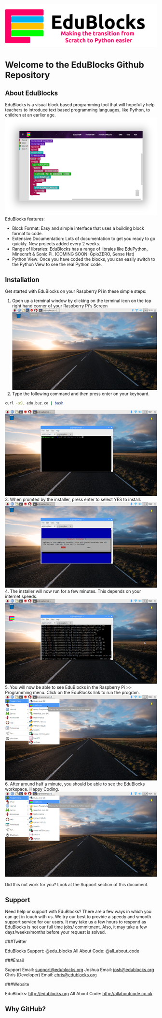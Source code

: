 ![alt tag](edublocks-header.png)

Welcome to the EduBlocks Github Repository
=========

About EduBlocks
---------------
EduBlocks is a visual block based programming tool that will hopefully help teachers to introduce text based programming languages, like Python, to children at an earlier age.
![alt tag](screenshot.png)
EduBlocks features:
* Block Format:
Easy and simple interface that uses a building block format to code.
* Extensive Documentation:
Lots of documentation to get you ready to go quickly. New projects added every 2 weeks.
* Range of libraries:
EduBlocks has a range of libraies like EduPython, Minecraft & Sonic Pi. (COMING SOON: GpioZERO, Sense Hat)
* Python View:
Once you have coded the blocks, you can easily switch to the Python View to see the real Python code.

Installation
------------
Get started with EduBlocks on your Raspberry Pi in these simple steps:

1. Open up a terminal window by clicking on the terminal icon on the top right hand corner of your Raspberry Pi's Screen
![alt tag](1.png)
2. Type the following command and then press enter on your keyboard.
```bash
curl -sSL edu.buz.co | bash
```
![alt tag](2.png)
3. When promted by the installer, press enter to select YES to install.
![alt tag](3.png)
4. The installer will now run for a few minutes. This depends on your internet speeds.
![alt tag](4.png)
5. You will now be able to see EduBlocks in the Raspberry Pi >> Programming menu. Click on the EduBlocks link to run the program.
![alt tag](5.png)
6. After around half a minute, you should be able to see the EduBlocks workspace. Happy Coding.
![alt tag](5.png)

Did this not work for you? Look at the Support section of this document.

Support
-------

Need help or support with EduBlocks? There are a few ways in which you can get in touch with us. We try our best to provide a speedy and smooth support service for our users. It may take us a few hours to respond as EduBlocks is not our full time jobs/ commitment. Also, it may take a few days/weeks/months before your request is solved.

###Twitter

EduBlocks Support: @edu_blocks
All About Code: @all_about_code

###Email

Support Email: support@edublocks.org
Joshua Email: josh@edublocks.org
Chris (Developer) Email: chris@edublocks.org

###Website

EduBlocks: http://edublocks.org
All About Code: http://allaboutcode.co.uk

Why GitHub?
-----------







